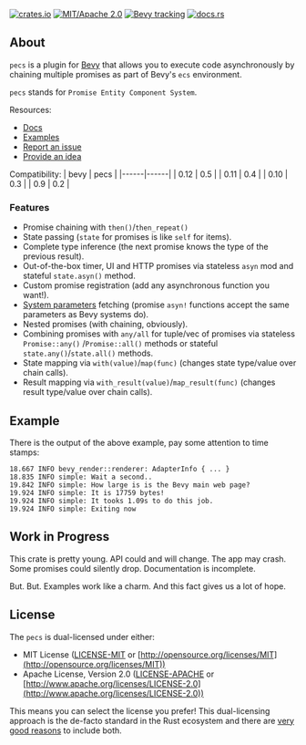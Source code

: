 [![crates.io](https://img.shields.io/crates/v/pecs)](https://crates.io/crates/pecs)
[![MIT/Apache 2.0](https://img.shields.io/badge/license-MIT%2FApache-blue.svg)](https://github.com/jkb0o/pecs#license)
[![Bevy tracking](https://img.shields.io/badge/bevy-0.12-lightblue)](https://github.com/bevyengine/bevy/releases/tag/v0.12.0)
[![docs.rs](https://docs.rs/pecs/badge.svg)](https://docs.rs/pecs)


## About
`pecs` is a plugin for [Bevy](https://bevyengine.org) that allows you to execute code asynchronously
by chaining multiple promises as part of Bevy's `ecs` environment.

`pecs` stands for `Promise Entity Component System`.

Resources:
- [Docs](https://docs.rs/pecs/)
- [Examples](https://github.com/jkb0o/pecs/tree/master/examples)
- [Report an issue](https://github.com/jkb0o/pecs/issues/new)
- [Provide an idea](https://github.com/jkb0o/pecs/issues/new)

Compatibility:
| bevy | pecs |
|------|------|
| 0.12 | 0.5  |
| 0.11 | 0.4  |
| 0.10 | 0.3  |
| 0.9  | 0.2  |

### Features
- Promise chaining with `then()`/`then_repeat()`
- State passing (`state` for promises is like `self` for items).
- Complete type inference (the next promise knows the type of the previous result).
- Out-of-the-box timer, UI and HTTP promises via stateless `asyn` mod and
  stateful  `state.asyn()` method.
- Custom promise registration (add any asynchronous function you want!).
- [System parameters](https://docs.rs/bevy/latest/bevy/ecs/system/trait.SystemParam.html) fetching
  (promise `asyn!` functions accept the same parameters as Bevy systems do).
- Nested promises (with chaining, obviously).
- Combining promises with `any/all` for tuple/vec of promises via stateless `Promise::any()`
  /`Promise::all()` methods or stateful `state.any()`/`state.all()` methods.
- State mapping via `with(value)`/`map(func)` (changes state type/value over chain calls).
- Result mapping via `with_result(value)`/`map_result(func)` (changes result type/value over chain calls).

## Example
There is the output of the above example, pay some attention to time stamps:
```text
18.667 INFO bevy_render::renderer: AdapterInfo { ... }
18.835 INFO simple: Wait a second..
19.842 INFO simple: How large is is the Bevy main web page?
19.924 INFO simple: It is 17759 bytes!
19.924 INFO simple: It tooks 1.09s to do this job.
19.924 INFO simple: Exiting now
```

## Work in Progress
This crate is pretty young. API could and will change. The app may crash. Some
promises could silently drop. Documentation is incomplete.

But. But. Examples work like a charm. And this fact gives us a lot of hope.


## License

The `pecs` is dual-licensed under either:

- MIT License ([LICENSE-MIT](LICENSE-MIT) or [http://opensource.org/licenses/MIT](http://opensource.org/licenses/MIT))
- Apache License, Version 2.0 ([LICENSE-APACHE](LICENSE-APACHE) or [http://www.apache.org/licenses/LICENSE-2.0](http://www.apache.org/licenses/LICENSE-2.0))

This means you can select the license you prefer!
This dual-licensing approach is the de-facto standard in the Rust ecosystem and there are [very good reasons](https://github.com/bevyengine/bevy/issues/2373) to include both.

